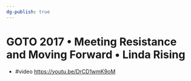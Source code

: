 ```yaml
---
dg-publish: true
---
```

# GOTO 2017 • Meeting Resistance and Moving Forward • Linda Rising

- #video <https://youtu.be/DrCD1wmK9oM>
